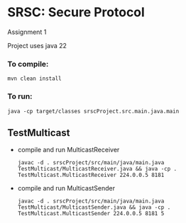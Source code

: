 # SRSC: Secure Protocol
Assignment 1

Project uses java 22

### To compile:
```
mvn clean install
```
### To run:
```
java -cp target/classes srscProject.src.main.java.main
```


## TestMulticast

* compile and run MulticastReceiver
  ```
  javac -d . srscProject/src/main/java/main.java TestMulticast/MulticastReceiver.java && java -cp . TestMulticast.MulticastReceiver 224.0.0.5 8181
  ```


* compile and run MulticastSender
  ```
  javac -d . srscProject/src/main/java/main.java TestMulticast/MulticastSender.java && java -cp . TestMulticast.MulticastSender 224.0.0.5 8181 5
  ```